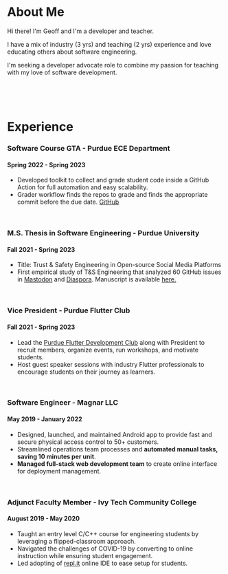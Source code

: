 # About Me
Hi there! I'm Geoff and I'm a developer and teacher.

I have a mix of industry (3 yrs) and teaching (2 yrs) experience and love educating others about software engineering.

I'm seeking a developer advocate role to combine my passion for teaching with my love of software development.

&nbsp;

&nbsp;

# Experience

### Software Course GTA - Purdue ECE Department
#### Spring 2022 - Spring 2023
* Developed toolkit to collect and grade student code inside a GitHub Action for full automation and easy scalability.
* Grader workflow finds the repos to grade and finds the appropriate commit before the due date. [GitHub](https://github.com/PurdueECE/autograder-demo)

&nbsp;

### M.S. Thesis in Software Engineering - Purdue University
#### Fall 2021 - Spring 2023
* Title: Trust & Safety Engineering in Open-source Social Media Platforms
* First empirical study of T&S Engineering that analyzed 60 GitHub issues in [Mastodon](https://joinmastodon.org) and [Diaspora](https://diasporafoundation.org). Manuscript is available [here.](https://hammer.purdue.edu/articles/thesis/AN_EMPIRICAL_STUDY_OF_TRUST_SAFETY_ENGINEERING_IN_OPEN-SOURCE_SOCIAL_MEDIA_PLATFORMS/22673890/1)

&nbsp;

### Vice President - Purdue Flutter Club
#### Fall 2021 - Spring 2023
* Lead the [Purdue Flutter Development Club](https://github.com/purdueflutter) along with President to recruit members, organize events, run workshops, and motivate students.
* Host guest speaker sessions with industry Flutter professionals to encourage students on their journey as learners.

&nbsp;

### Software Engineer - Magnar LLC
#### May 2019 - January 2022
* Designed, launched, and maintained Android app to provide fast and secure physical access control to 50+ customers.
* Streamlined operations team processes and **automated manual tasks, saving 10 minutes per unit**.
* **Managed full-stack web development team** to create online interface for deployment management.

&nbsp;

### Adjunct Faculty Member - Ivy Tech Community College
#### August 2019 - May 2020
* Taught an entry level C/C++ course for engineering students by leveraging a flipped-classroom approach.
* Navigated the challenges of COVID-19 by converting to online instruction while ensuring student engagement.
* Led adopting of [repl.it](https://replit.com/) online IDE to ease setup for students.

